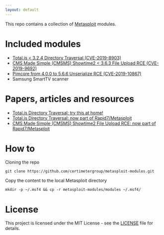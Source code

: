 ```yaml
---
layout: default
---
```


This repo contains a collection of [Metasploit](https://www.metasploit.com/) modules.

# Included modules

* [Total.js < 3.2.4 Directory Traversal (CVE-2019-8903)](./totaljs_traversal.html)
* [CMS Made Simple (CMSMS) Showtime2 < 3.6.3 File Upload RCE (CVE-2019-9692)](./cmsms_showtime2_rce.html)
* [Pimcore from 4.0.0 to 5.6.6 Unserialize RCE (CVE-2019-10867)](./pimcore_unserialize_rce.html)
* Samsung SmartTV scanner

# Papers, articles and resources

* [Total.js Directory Traversal: try this at home!](./totaljs-directory-traversal-try-this-at-home.html)
* [Total.js Directory Traversal: now part of Rapid7/Metasploit](https://blog.rapid7.com/2019/03/15/metasploit-wrap-up-8/)
* [CMS Made Simple (CMSMS) Showtime2 File Upload RCE: now part of Rapid7/Metasploit](https://blog.rapid7.com/2019/03/29/metasploit-wrap-up-10/)

# How to

Cloning the repo

```
git clone https://github.com/certimetergroup/metasploit-modules.git
```

Copy the content to the local Metasploit directory

```
mkdir -p ~/.msf4 && cp -r metasploit-modules/modules ~/.msf4/
```

# License

This project is licensed under the MIT License - see the [LICENSE](LICENSE) file for details.